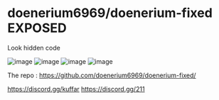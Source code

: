 # doenerium6969/doenerium-fixed EXPOSED

Look hidden code

![image](https://github.com/Deepexee/exposed/assets/79488121/4a6b4a7d-a847-4a83-9c5a-0fd278e219f4)
![image](https://github.com/Deepexee/exposed/assets/79488121/70c7d595-7c43-49f3-9272-3e3d085d5135)
![image](https://github.com/Deepexee/exposed/assets/79488121/69e61615-f884-42d7-a8ac-3f098b508227)
![image](https://github.com/Deepexee/exposed/assets/79488121/0457961d-e777-4c80-822a-a1b0725cd706)


The repo :
https://github.com/doenerium6969/doenerium-fixed/


https://discord.gg/kuffar
https://discord.gg/211
